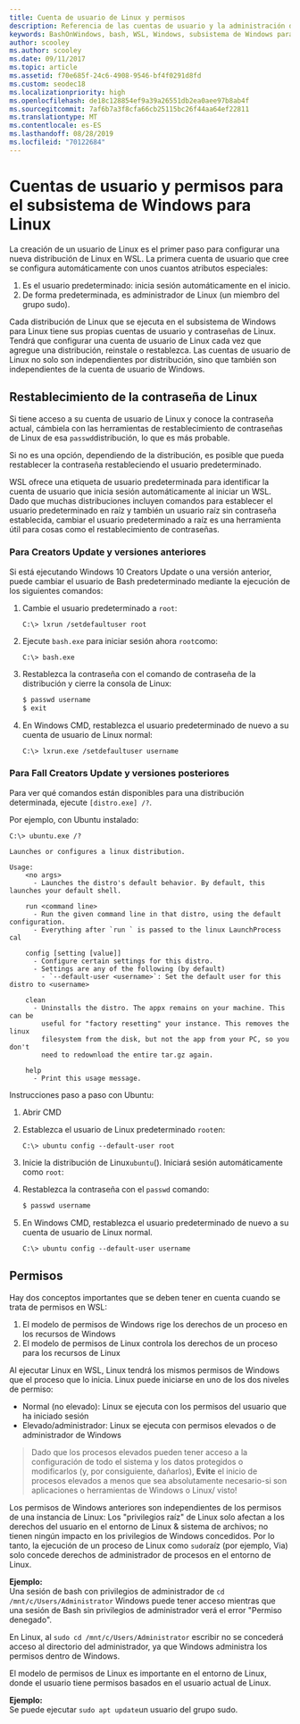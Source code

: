 ```yaml
---
title: Cuenta de usuario de Linux y permisos
description: Referencia de las cuentas de usuario y la administración de permisos con el subsistema de Windows para Linux.
keywords: BashOnWindows, bash, WSL, Windows, subsistema de Windows para Linux, windowssubsystem, Ubuntu, cuentas de usuario
author: scooley
ms.author: scooley
ms.date: 09/11/2017
ms.topic: article
ms.assetid: f70e685f-24c6-4908-9546-bf4f0291d8fd
ms.custom: seodec18
ms.localizationpriority: high
ms.openlocfilehash: de18c128854ef9a39a26551db2ea0aee97b8ab4f
ms.sourcegitcommit: 7af6b7a3f8cfa66cb25115bc26f44aa64ef22811
ms.translationtype: MT
ms.contentlocale: es-ES
ms.lasthandoff: 08/28/2019
ms.locfileid: "70122684"
---
```

# <a name="user-accounts-and-permissions-for-windows-subsystem-for-linux"></a>Cuentas de usuario y permisos para el subsistema de Windows para Linux

La creación de un usuario de Linux es el primer paso para configurar una nueva distribución de Linux en WSL.  La primera cuenta de usuario que cree se configura automáticamente con unos cuantos atributos especiales:

1. Es el usuario predeterminado: inicia sesión automáticamente en el inicio.
1. De forma predeterminada, es administrador de Linux (un miembro del grupo sudo).

Cada distribución de Linux que se ejecuta en el subsistema de Windows para Linux tiene sus propias cuentas de usuario y contraseñas de Linux.  Tendrá que configurar una cuenta de usuario de Linux cada vez que agregue una distribución, reinstale o restablezca.  Las cuentas de usuario de Linux no solo son independientes por distribución, sino que también son independientes de la cuenta de usuario de Windows.

## <a name="resetting-your-linux-password"></a>Restablecimiento de la contraseña de Linux

Si tiene acceso a su cuenta de usuario de Linux y conoce la contraseña actual, cámbiela con las herramientas de restablecimiento de contraseñas de Linux de esa `passwd`distribución, lo que es más probable.

Si no es una opción, dependiendo de la distribución, es posible que pueda restablecer la contraseña restableciendo el usuario predeterminado.

WSL ofrece una etiqueta de usuario predeterminada para identificar la cuenta de usuario que inicia sesión automáticamente al iniciar un WSL.  Dado que muchas distribuciones incluyen comandos para establecer el usuario predeterminado en raíz y también un usuario raíz sin contraseña establecida, cambiar el usuario predeterminado a raíz es una herramienta útil para cosas como el restablecimiento de contraseñas.

### <a name="for-creators-update-and-earlier"></a>Para Creators Update y versiones anteriores
Si está ejecutando Windows 10 Creators Update o una versión anterior, puede cambiar el usuario de Bash predeterminado mediante la ejecución de los siguientes comandos:

1. Cambie el usuario predeterminado a `root`:

    ```console
    C:\> lxrun /setdefaultuser root
    ```

1. Ejecute `bash.exe` para iniciar sesión ahora `root`como:

    ```console
    C:\> bash.exe
    ```

1. Restablezca la contraseña con el comando de contraseña de la distribución y cierre la consola de Linux:

    ```BASH
    $ passwd username
    $ exit
    ```

1. En Windows CMD, restablezca el usuario predeterminado de nuevo a su cuenta de usuario de Linux normal:

    ```console
    C:\> lxrun.exe /setdefaultuser username
    ```

### <a name="for-fall-creators-update-and-later"></a>Para Fall Creators Update y versiones posteriores
Para ver qué comandos están disponibles para una distribución determinada, ejecute `[distro.exe] /?`.
    
Por ejemplo, con Ubuntu instalado:

```console
C:\> ubuntu.exe /?

Launches or configures a linux distribution.

Usage:
    <no args>
      - Launches the distro's default behavior. By default, this launches your default shell.

    run <command line>
      - Run the given command line in that distro, using the default configuration.
      - Everything after `run ` is passed to the linux LaunchProcess cal

    config [setting [value]]
      - Configure certain settings for this distro.
      - Settings are any of the following (by default)
        - `--default-user <username>`: Set the default user for this distro to <username>

    clean
      - Uninstalls the distro. The appx remains on your machine. This can be
        useful for "factory resetting" your instance. This removes the linux
        filesystem from the disk, but not the app from your PC, so you don't
        need to redownload the entire tar.gz again.

    help
      - Print this usage message.
```

Instrucciones paso a paso con Ubuntu:

1. Abrir CMD
1. Establezca el usuario de Linux predeterminado `root`en:

    ```console
    C:\> ubuntu config --default-user root
    ```    

1. Inicie la distribución de Linux`ubuntu`().  Iniciará sesión automáticamente como `root`:

1. Restablezca la contraseña con el `passwd` comando:

    ```BASH
    $ passwd username
    ```

1. En Windows CMD, restablezca el usuario predeterminado de nuevo a su cuenta de usuario de Linux normal.

    ```console
    C:\> ubuntu config --default-user username
    ```

## <a name="permissions"></a>Permisos

Hay dos conceptos importantes que se deben tener en cuenta cuando se trata de permisos en WSL:

1. El modelo de permisos de Windows rige los derechos de un proceso en los recursos de Windows
2. El modelo de permisos de Linux controla los derechos de un proceso para los recursos de Linux

Al ejecutar Linux en WSL, Linux tendrá los mismos permisos de Windows que el proceso que lo inicia. Linux puede iniciarse en uno de los dos niveles de permiso:

* Normal (no elevado): Linux se ejecuta con los permisos del usuario que ha iniciado sesión
* Elevado/administrador: Linux se ejecuta con permisos elevados o de administrador de Windows

> Dado que los procesos elevados pueden tener acceso a la configuración de todo el sistema y los datos protegidos o modificarlos (y, por consiguiente, dañarlos), **Evite** el inicio de procesos elevados a menos que sea absolutamente necesario-si son aplicaciones o herramientas de Windows o Linux/ visto!

Los permisos de Windows anteriores son independientes de los permisos de una instancia de Linux: Los "privilegios raíz" de Linux solo afectan a los derechos del usuario en el entorno de Linux & sistema de archivos; no tienen ningún impacto en los privilegios de Windows concedidos. Por lo tanto, la ejecución de un proceso de Linux como `sudo`raíz (por ejemplo, Via) solo concede derechos de administrador de procesos en el entorno de Linux.

**Ejemplo:**     
Una sesión de bash con privilegios de administrador de `cd /mnt/c/Users/Administrator` Windows puede tener acceso mientras que una sesión de Bash sin privilegios de administrador verá el error "Permiso denegado".

En Linux, al `sudo cd /mnt/c/Users/Administrator` escribir no se concederá acceso al directorio del administrador, ya que Windows administra los permisos dentro de Windows.

El modelo de permisos de Linux es importante en el entorno de Linux, donde el usuario tiene permisos basados en el usuario actual de Linux.

**Ejemplo:**  
Se puede ejecutar `sudo apt update`un usuario del grupo sudo.
